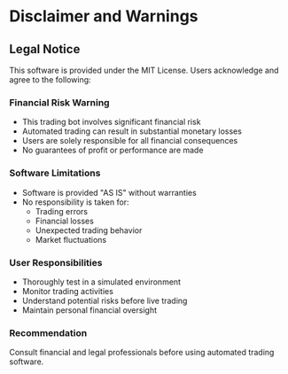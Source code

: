 # Disclaimer and Warnings

## Legal Notice
This software is provided under the MIT License. Users acknowledge and agree to the following:

### Financial Risk Warning
- This trading bot involves significant financial risk
- Automated trading can result in substantial monetary losses
- Users are solely responsible for all financial consequences
- No guarantees of profit or performance are made

### Software Limitations
- Software is provided "AS IS" without warranties
- No responsibility is taken for:
  - Trading errors
  - Financial losses
  - Unexpected trading behavior
  - Market fluctuations

### User Responsibilities
- Thoroughly test in a simulated environment
- Monitor trading activities
- Understand potential risks before live trading
- Maintain personal financial oversight

### Recommendation
Consult financial and legal professionals before using automated trading software.
